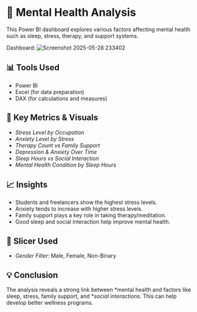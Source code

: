 # 🧠 Mental Health Analysis

This Power BI dashboard explores various factors affecting mental health such as sleep, stress, therapy, and support systems.

Dashboard:
![Screenshot 2025-05-28 233402](https://github.com/user-attachments/assets/c00f8cab-7ee0-489a-882e-798a0efe2735)



## 📊 Tools Used
- Power BI
- Excel (for data preparation)
- DAX (for calculations and measures)

## 📌 Key Metrics & Visuals
- *Stress Level by Occupation*
- *Anxiety Level by Stress*
- *Therapy Count vs Family Support*
- *Depression & Anxiety Over Time*
- *Sleep Hours vs Social Interaction*
- *Mental Health Condition by Sleep Hours*

## 📈 Insights
- Students and freelancers show the highest stress levels.
- Anxiety tends to increase with higher stress levels.
- Family support plays a key role in taking therapy/meditation.
- Good sleep and social interaction help improve mental health.


## 📌 Slicer Used
- *Gender Filter*: Male, Female, Non-Binary

## 💡 Conclusion
The analysis reveals a strong link between *mental health and factors like sleep, stress, family support, and **social interactions*. This can help develop better wellness programs.
